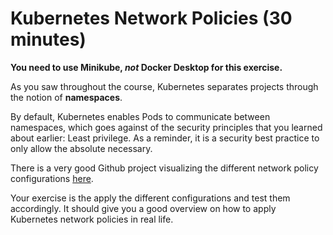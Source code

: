 # Kubernetes Network Policies (30 minutes)

__You need to use Minikube, *not* Docker Desktop for this exercise.__

As you saw throughout the course, Kubernetes separates projects through the notion of __namespaces__.

By default, Kubernetes enables Pods to communicate between namespaces, which goes against of the security principles that you learned about earlier: Least privilege. As a reminder, it is a security best practice to only allow the absolute necessary.

There is a very good Github project visualizing the different network policy configurations [here](https://github.com/ahmetb/kubernetes-network-policy-recipes).

Your exercise is the apply the different configurations and test them accordingly. It should give you a good overview on how to apply Kubernetes network policies in real life.
